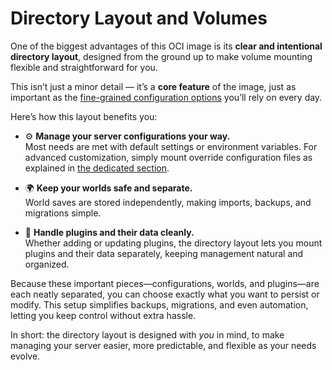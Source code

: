 # Directory Layout and Volumes

One of the biggest advantages of this OCI image is its **clear and intentional directory layout**, designed from the ground up to make volume mounting flexible
and straightforward for you.

This isn’t just a minor detail — it’s a **core feature** of the image, just as important as the [fine-grained configuration options](configuration.md) you’ll
rely on every day.

Here’s how this layout benefits you:

- ⚙️ **Manage your server configurations your way.**<br/>
  Most needs are met with default settings or environment variables. For advanced customization, simply mount override configuration files as explained
  in [the dedicated section](configuration-files.md).

- 🌍 **Keep your worlds safe and separate.**<br/>
  World saves are stored independently, making imports, backups, and migrations simple.

- 🔌 **Handle plugins and their data cleanly.**<br/>
  Whether adding or updating plugins, the directory layout lets you mount plugins and their data separately, keeping management natural and organized.

Because these important pieces—configurations, worlds, and plugins—are each neatly separated, you can choose exactly what you want to persist or modify. This
setup simplifies backups, migrations, and even automation, letting you keep control without extra hassle.

In short: the directory layout is designed with *you* in mind, to make managing your server easier, more predictable, and flexible as your needs evolve.
